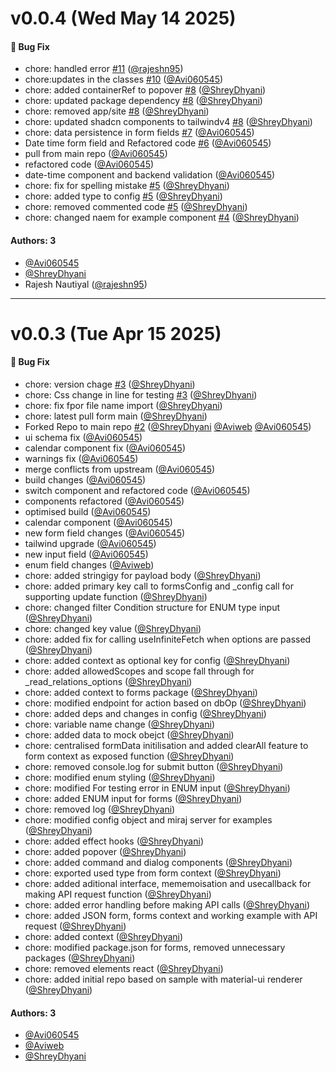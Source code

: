 # v0.0.4 (Wed May 14 2025)

#### 🐛 Bug Fix

- chore: handled error [#11](https://github.com/locospec/forms/pull/11) ([@rajeshn95](https://github.com/rajeshn95))
- chore:updates in the classes [#10](https://github.com/locospec/forms/pull/10) ([@Avi060545](https://github.com/Avi060545))
- chore: added containerRef to popover [#8](https://github.com/locospec/forms/pull/8) ([@ShreyDhyani](https://github.com/ShreyDhyani))
- chore: updated package dependency [#8](https://github.com/locospec/forms/pull/8) ([@ShreyDhyani](https://github.com/ShreyDhyani))
- chore: removed app/site [#8](https://github.com/locospec/forms/pull/8) ([@ShreyDhyani](https://github.com/ShreyDhyani))
- chore: updated shadcn components to tailwindv4 [#8](https://github.com/locospec/forms/pull/8) ([@ShreyDhyani](https://github.com/ShreyDhyani))
- chore: data persistence in form fields [#7](https://github.com/locospec/forms/pull/7) ([@Avi060545](https://github.com/Avi060545))
- Date time form field and Refactored code [#6](https://github.com/locospec/forms/pull/6) ([@Avi060545](https://github.com/Avi060545))
- pull from main repo ([@Avi060545](https://github.com/Avi060545))
- refactored code ([@Avi060545](https://github.com/Avi060545))
- date-time component and backend validation ([@Avi060545](https://github.com/Avi060545))
- chore: fix for spelling mistake [#5](https://github.com/locospec/forms/pull/5) ([@ShreyDhyani](https://github.com/ShreyDhyani))
- chore: added type to config [#5](https://github.com/locospec/forms/pull/5) ([@ShreyDhyani](https://github.com/ShreyDhyani))
- chore: removed commented code [#5](https://github.com/locospec/forms/pull/5) ([@ShreyDhyani](https://github.com/ShreyDhyani))
- chore: changed naem for example component [#4](https://github.com/locospec/forms/pull/4) ([@ShreyDhyani](https://github.com/ShreyDhyani))

#### Authors: 3

- [@Avi060545](https://github.com/Avi060545)
- [@ShreyDhyani](https://github.com/ShreyDhyani)
- Rajesh Nautiyal ([@rajeshn95](https://github.com/rajeshn95))

---

# v0.0.3 (Tue Apr 15 2025)

#### 🐛 Bug Fix

- chore: version chage [#3](https://github.com/locospec/forms/pull/3) ([@ShreyDhyani](https://github.com/ShreyDhyani))
- chore: Css change in line for testing [#3](https://github.com/locospec/forms/pull/3) ([@ShreyDhyani](https://github.com/ShreyDhyani))
- chore: fix fpor file name import ([@ShreyDhyani](https://github.com/ShreyDhyani))
- chore: latest pull form main ([@ShreyDhyani](https://github.com/ShreyDhyani))
- Forked Repo to main repo [#2](https://github.com/locospec/forms/pull/2) ([@ShreyDhyani](https://github.com/ShreyDhyani) [@Aviweb](https://github.com/Aviweb) [@Avi060545](https://github.com/Avi060545))
- ui schema fix ([@Avi060545](https://github.com/Avi060545))
- calendar component fix ([@Avi060545](https://github.com/Avi060545))
- warnings fix ([@Avi060545](https://github.com/Avi060545))
- merge conflicts from upstream ([@Avi060545](https://github.com/Avi060545))
- build changes ([@Avi060545](https://github.com/Avi060545))
- switch component and refactored code ([@Avi060545](https://github.com/Avi060545))
- components refactored ([@Avi060545](https://github.com/Avi060545))
- optimised build ([@Avi060545](https://github.com/Avi060545))
- calendar component ([@Avi060545](https://github.com/Avi060545))
- new form field changes ([@Avi060545](https://github.com/Avi060545))
- tailwind upgrade ([@Avi060545](https://github.com/Avi060545))
- new input field ([@Avi060545](https://github.com/Avi060545))
- enum field changes ([@Aviweb](https://github.com/Aviweb))
- chore: added stringigy for payload body ([@ShreyDhyani](https://github.com/ShreyDhyani))
- chore: added primary key call to formsConfig and _config call for supporting update function ([@ShreyDhyani](https://github.com/ShreyDhyani))
- chore: changed filter Condition structure for ENUM type input ([@ShreyDhyani](https://github.com/ShreyDhyani))
- chore: changed key value ([@ShreyDhyani](https://github.com/ShreyDhyani))
- chore: added fix for calling useInfiniteFetch when options are passed ([@ShreyDhyani](https://github.com/ShreyDhyani))
- chore: added context as optional key for config ([@ShreyDhyani](https://github.com/ShreyDhyani))
- chore: added allowedScopes and scope fall through for _read_relations_options ([@ShreyDhyani](https://github.com/ShreyDhyani))
- chore: added context to forms package ([@ShreyDhyani](https://github.com/ShreyDhyani))
- chore: modified endpoint for action based on dbOp ([@ShreyDhyani](https://github.com/ShreyDhyani))
- chore: added deps and changes in config ([@ShreyDhyani](https://github.com/ShreyDhyani))
- chore: variable name change ([@ShreyDhyani](https://github.com/ShreyDhyani))
- chore: added data to mock obejct ([@ShreyDhyani](https://github.com/ShreyDhyani))
- chore: centralised formData initilisation and added clearAll feature to form context as exposed function ([@ShreyDhyani](https://github.com/ShreyDhyani))
- chore: removed console.log for submit button ([@ShreyDhyani](https://github.com/ShreyDhyani))
- chore: modified enum styling ([@ShreyDhyani](https://github.com/ShreyDhyani))
- chore: modified For testing error in ENUM input ([@ShreyDhyani](https://github.com/ShreyDhyani))
- chore: added ENUM input for forms ([@ShreyDhyani](https://github.com/ShreyDhyani))
- chore: removed log ([@ShreyDhyani](https://github.com/ShreyDhyani))
- chore: modified config object and miraj server for examples ([@ShreyDhyani](https://github.com/ShreyDhyani))
- chore: added effect hooks ([@ShreyDhyani](https://github.com/ShreyDhyani))
- chore: added popover ([@ShreyDhyani](https://github.com/ShreyDhyani))
- chore: added command and dialog components ([@ShreyDhyani](https://github.com/ShreyDhyani))
- chore: exported used type from form context ([@ShreyDhyani](https://github.com/ShreyDhyani))
- chore: added aditional interface, mememoisation and usecallback for making API request function ([@ShreyDhyani](https://github.com/ShreyDhyani))
- chore: added error handling before making API calls ([@ShreyDhyani](https://github.com/ShreyDhyani))
- chore: added JSON form, forms context and working example with API request ([@ShreyDhyani](https://github.com/ShreyDhyani))
- chore: added context ([@ShreyDhyani](https://github.com/ShreyDhyani))
- chore: modified package.json for forms, removed unnecessary packages ([@ShreyDhyani](https://github.com/ShreyDhyani))
- chore: removed elements react ([@ShreyDhyani](https://github.com/ShreyDhyani))
- chore: added initial repo based on sample with material-ui renderer ([@ShreyDhyani](https://github.com/ShreyDhyani))

#### Authors: 3

- [@Avi060545](https://github.com/Avi060545)
- [@Aviweb](https://github.com/Aviweb)
- [@ShreyDhyani](https://github.com/ShreyDhyani)
